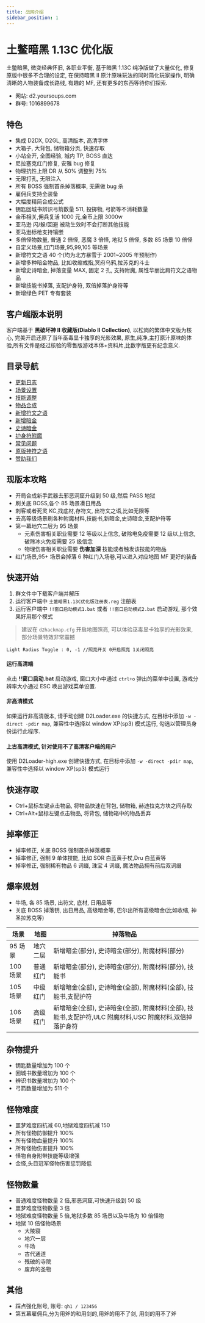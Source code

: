 ```yaml
---
title: 战网介绍
sidebar_position: 1
---
```


# 土鳖暗黑 1.13C 优化版

土鳖暗黑, 微变经典怀旧, 各职业平衡, 基于暗黑 1.13C 纯净版做了大量优化, 修复原版中很多不合理的设定, 在保持暗黑 II 原汁原味玩法的同时简化玩家操作, 明确清晰的人物装备成长路线, 有趣的 MF, 还有更多的东西等待你们探索.

- 网站: d2.yoursoups.com
- 群号: 1016899678

## 特色

- 集成 D2DX, D2GL, 高清版本, 高清字体
- 大箱子, 大背包, 储物箱分页, 快速存取
- 小站全开, 全图经验, 城内 TP, BOSS 直达
- 尼拉塞克红门修复, 安雅 bug 修复
- 物理抗性上限 DR 从 50% 调整到 75%
- 无限打孔, 无限注入
- 所有 BOSS 强制首杀掉落概率, 无需做 bug 杀
- 雇佣兵支持全装备
- 大幅度精简合成公式
- 钥匙回城书辨识弓箭数量 511, 投掷物, 弓箭等不消耗数量
- 金币相关,佣兵复活 1000 元,金币上限 3000w
- 亚马逊 闪/躲/回避 被动生效时不会打断其他技能
- 亚马逊标枪支持镶嵌
- 多倍怪物数量, 普通 2 倍怪, 恶魔 3 倍怪, 地狱 5 倍怪, 多数 85 场景 10 倍怪
- 自定义场景,红门场景,95,99,105 等场景
- 新增符文之语 40 个(均为北方暴雪于 2001~2005 年预制作)
- 新增多种暗金物品, 比如收缩戒指,冥府乌鸦,拉苏克的斗士
- 新增史诗暗金, 掉落变量 MAX, 固定 2 孔, 支持附魔, 属性华丽比肩符文之语物品
- 新增技能书掉落, 支配护身符, 双倍掉落护身符等
- 新增绿色 PET 专有套装

## 客户端版本说明

客户端基于 **黑破坏神 II 收藏版(Diablo II Collection)**, 以松岗的繁体中文版为核心, 完美开启还原了当年巫毒显卡独享的光影效果, 原生,纯净,主打原汁原味的体验,所有文件是经过核验的零售版游戏本体+资料片,比数字版更有纪念意义.

## 目录导航

- [更新日志](2-changlog.md)
- [场景设置](basicSettings/7-area-custom.md)
- [技能调整](basicSettings/1-skill-change.md)
- [物品合成](basicSettings/2-cube-change.md)
- [新增符文之语](basicSettings/3-new-rune-word.mdx)
- [新增暗金](basicSettings/4-new-unique-item.mdx)
- [史诗暗金](basicSettings/5-epic-unique-item.mdx)
- [护身符附魔](basicSettings/6-charm-enhance.md)
- [常见问题](4-questions.md)
- [原版神符之语](http://www.anhei3.net/diablo/runewords.html)
- [赞助我们](5-credits.mdx)

## 现版本攻略

- 开局合成新手武器去邪恶洞窟升级到 50 级,然后 PASS 地狱
- 刷关底 BOSS,各个 85 场景凑日用品
- 刺客或者死灵 KC,找底材,存符文, 出符文之语,比如无限等
- 去高等级场景刷各种附魔材料,技能书,新暗金,史诗暗金,支配护符等
- 第一幕地穴二层为 95 场景
  - 元素伤害相关职业需要 12 等级以上信念, 破除电免疫需要 12 级以上信念, 破除冰火免疫需要 25 级信念
  - 物理伤害相关职业需要 **伤害加深** 技能或者触发该技能的物品
- 红门场景,95+ 场景会掉落 6 种红门入场卷,可以进入对应地图 MF 更好的装备

## 快速开始

1. 群文件中下载客户端并解压
2. 运行客户端中 `土鳖暗黑1.13C优化版注册表.reg` 注册表
3. 运行客户端中 `!!窗口启动模式1.bat` 或者 `!!窗口启动模式2.bat` 启动游戏, 那个效果好用那个模式

> 建议在 `d2hackmap.cfg` 开启地图照亮, 可以体验巫毒显卡独享的光影效果, 部分场景特效非常震撼

```
Light Radius Toggle : 0, -1	//照亮开关 0开启照亮 1关闭照亮
```

#### 运行高清端

点击 **!!窗口启动.bat** 启动游戏, 窗口大小中通过 `ctrl+o` 弹出的菜单中设置, 游戏分辨率大小通过 ESC 唤出游戏菜单设置.

#### 非高清模式

如果运行非高清版本, 请手动创建 D2Loader.exe 的快捷方式, 在目标中添加 `-w -direct -pdir map`, 兼容性中选择以 window XP(sp3) 模式运行, 勾选以管理员身份运行此程序.

#### 上古高清模式, 针对使用不了高清客户端的用户

使用 D2Loader-high.exe 创建快捷方式, 在目标中添加 `-w -direct -pdir map`, 兼容性中选择以 window XP(sp3) 模式运行

## 快速存取

- Ctrl+鼠标左键点击物品, 将物品快速在背包, 储物箱, 赫迪拉克方块之间存取
- Ctrl+Alt+鼠标左键点击物品, 将背包, 储物箱中的物品丢弃

## 掉率修正

- 掉率修正, 关底 BOSS 强制首杀掉落概率
- 掉率修正, 强制 9 单体技能, 比如 SOR 白蓝黄手杖,Dru 白蓝黄等
- 掉率修正, 强制稀有物品 6 词缀, 珠宝 4 词缀, 魔法物品拥有前后双词缀

## 爆率规划

- 牛场, 各 85 场景, 出符文, 底材, 日用品等
- 关底 BOSS 掉落钥, 出日用品, 高级暗金等, 巴尔出所有高级暗金(比如收缩, 神圣拉苏克等)

| 场景     | 地图     | 掉落物品                                                                                                 |
| -------- | -------- | -------------------------------------------------------------------------------------------------------- |
| 95 场景  | 地穴二层 | 新增暗金(部分), 史诗暗金(部分), 附魔材料(部分)                                                           |
| 100 场景 | 普通红门 | 新增暗金(部分), 史诗暗金(部分), 附魔材料(部分), 技能书                                                   |
| 105 场景 | 中级红门 | 新增暗金(全部), 史诗暗金(全部), 附魔材料(全部), 技能书,支配护符                                          |
| 106 场景 | 高级红门 | 新增暗金(全部), 史诗暗金(全部), 附魔材料(全部), 技能书,支配护符,ULC 附魔材料,USC 附魔材料,双倍掉落护身符 |

## 杂物提升

- 钥匙数量增加为 100 个
- 回城书数量增加为 100 个
- 辨识书数量增加为 100 个
- 弓箭数量增加为 511 个

## 怪物难度

- 噩梦难度四抗减 60,地狱难度四抗减 150
- 所有怪物防御提升 100%
- 所有怪物血量提升 100%
- 所有怪物伤害提升 100%
- 怪物自身附带技能等级增强
- 金怪,头目冠军怪物伤害惩罚降低

## 怪物数量

- 普通难度怪物数量 2 倍,邪恶洞窟,可快速升级到 50 级
- 噩梦难度怪物数量 3 倍
- 地狱难度怪物数量 5 倍,地狱多数 85 场景以及牛场为 10 倍怪物
- 地狱 10 倍怪物场景
  - 大陵寝
  - 地穴一层
  - 牛场
  - 古代通道
  - 残破的寺院
  - 废弃的圣物

## 其他

- 踩点强化账号, 账号: `qh1 / 123456`
- 第五幕雇佣兵,分为用斧的和用剑的,用斧的用不了剑, 用剑的用不了斧
